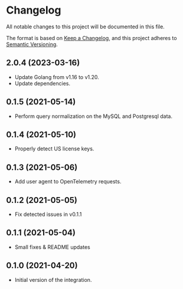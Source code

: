 # Changelog

All notable changes to this project will be documented in this file.

The format is based on [Keep a Changelog](https://keepachangelog.com/en/1.0.0/),
and this project adheres to [Semantic Versioning](https://semver.org/spec/v2.0.0.html).

## 2.0.4 (2023-03-16)

- Update Golang from v1.16 to v1.20.
- Update dependencies.

## 0.1.5 (2021-05-14)

- Perform query normalization on the MySQL and Postgresql data.

## 0.1.4 (2021-05-10)

- Properly detect US license keys.

## 0.1.3 (2021-05-06)

- Add user agent to OpenTelemetry requests.

## 0.1.2 (2021-05-05)

- Fix detected issues in v0.1.1

## 0.1.1 (2021-05-04)

- Small fixes & README updates

## 0.1.0 (2021-04-20)

- Initial version of the integration.
